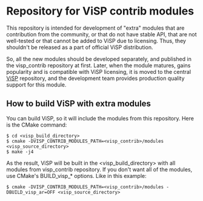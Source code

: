 # Repository for ViSP contrib modules

This repository is intended for development of "extra" modules that are contribution from the community, or that do not have stable API, that are not well-tested or that cannot be added to ViSP due to licensing. Thus, they shouldn't be released as a part of official ViSP distribution.

So, all the new modules should be developed separately, and published in the visp_contrib repository at first. Later, when the module matures, gains popularity and is compatible with ViSP licensing, it is moved to the central [ViSP](https://github.com/lagadic/visp) repository, and the development team provides production quality support for this module.

## How to build ViSP with extra modules

You can build ViSP, so it will include the modules from this repository. Here is the CMake command:

```
$ cd <visp_build_directory>
$ cmake -DVISP_CONTRIB_MODULES_PATH=<visp_contrib>/modules <visp_source_directory>
$ make -j4
```

As the result, ViSP will be built in the <visp_build_directory> with all modules from visp_contrib repository. If you don't want all of the modules, use CMake's BUILD_visp_* options. Like in this example:

```
$ cmake -DVISP_CONTRIB_MODULES_PATH=<visp_contrib>/modules -DBUILD_visp_ar=OFF <visp_source_directory>
```
